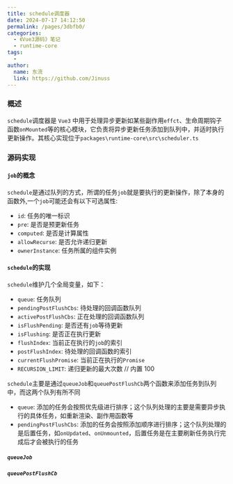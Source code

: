 ```yaml
---
title: schedule调度器
date: 2024-07-17 14:12:50
permalink: /pages/3dbfb0/
categories:
  - 《Vue3源码》笔记
  - runtime-core
tags:
  -
author:
  name: 东流
  link: https://github.com/Jinuss
---
```


### 概述

`schedule`调度器是 `Vue3` 中用于处理异步更新如某些副作用`effct`、生命周期钩子函数`onMounted`等的核心模块，它负责将异步更新任务添加到队列中，并适时执行更新操作。其核心实现位于`packages\runtime-core\src\scheduler.ts`

### 源码实现

#### `job`的概念

`schedule`是通过队列的方式，所谓的任务`job`就是要执行的更新操作，除了本身的函数外,一个`job`可能还会有以下可选属性:

- `id`: 任务的唯一标识
- `pre`: 是否是预更新任务
- `computed`: 是否是计算属性
- `allowRecurse`: 是否允许递归更新
- `ownerInstance`: 任务所属的组件实例

#### `schedule`的实现

`schedule`维护几个全局变量，如下：

- `queue`: 任务队列
- `pendingPostFlushCbs`: 待处理的回调函数队列
- `activePostFlushCbs`: 正在处理的回调函数队列
- `isFlushPending`: 是否还有`job`等待更新
- `isFlushing`: 是否正在执行更新
- `flushIndex`: 当前正在执行的`job`的索引
- `postFlushIndex`: 待处理的回调函数的索引
- `currentFlushPromise`: 当前正在执行的`Promise`
- `RECURSION_LIMIT`: 递归更新的最大次数 // 内置 100

`schedule`主要是通过`queueJob`和`queuePostFlushCb`两个函数来添加任务到队列中，而这两个队列有所不同

- `queue`: 添加的任务会按照优先级进行排序；这个队列处理的主要是需要异步执行的具体任务，如重新渲染、副作用函数等
- `pendingPostFlushCbs`: 添加的任务会按照添加顺序进行排序；这个队列处理的是后置任务，如`onUpdated`、`onUnmounted`，后置任务是在主要刷新任务执行完成后才会被执行的任务

##### `queueJob`

##### `queuePostFlushCb`
